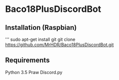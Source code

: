 # Baco18PlusDiscordBot

## Installation (Raspbian)
'''
sudo apt-get install git
git clone https://github.com/MrHDR/Baco18PlusDiscordBot.git

## Requirements
Python 3.5
Praw
Discord.py

